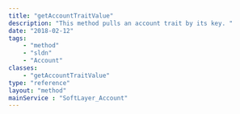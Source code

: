 ```yaml
---
title: "getAccountTraitValue"
description: "This method pulls an account trait by its key. "
date: "2018-02-12"
tags:
    - "method"
    - "sldn"
    - "Account"
classes:
    - "getAccountTraitValue"
type: "reference"
layout: "method"
mainService : "SoftLayer_Account"
---
```

